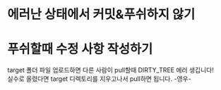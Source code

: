 # 에러난 상태에서 커밋&푸쉬하지 않기
# 푸쉬할때 수정 사항 작성하기


target 폴더 파일 업로드하면 다른 사람이 pull할때 DIRTY_TREE 에러 생깁니다!<br>
실수로 올렸다면 target 디렉토리를 지우고나서 pull하면 됩니다. -영우-
